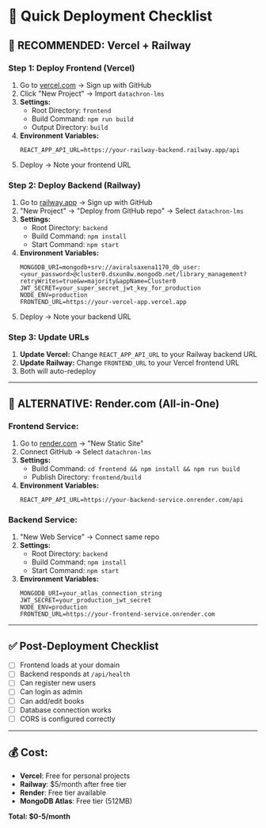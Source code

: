 # 🚀 Quick Deployment Checklist

## 🎯 **RECOMMENDED: Vercel + Railway**

### **Step 1: Deploy Frontend (Vercel)**
1. Go to [vercel.com](https://vercel.com) → Sign up with GitHub
2. Click "New Project" → Import `datachron-lms`
3. **Settings:**
   - Root Directory: `frontend`
   - Build Command: `npm run build`
   - Output Directory: `build`
4. **Environment Variables:**
   ```
   REACT_APP_API_URL=https://your-railway-backend.railway.app/api
   ```
5. Deploy → Note your frontend URL

### **Step 2: Deploy Backend (Railway)**
1. Go to [railway.app](https://railway.app) → Sign up with GitHub
2. "New Project" → "Deploy from GitHub repo" → Select `datachron-lms`
3. **Settings:**
   - Root Directory: `backend`
   - Build Command: `npm install`
   - Start Command: `npm start`
4. **Environment Variables:**
   ```
   MONGODB_URI=mongodb+srv://aviralsaxena1170_db_user:<your_password>@cluster0.dsxun8w.mongodb.net/library_management?retryWrites=true&w=majority&appName=Cluster0
   JWT_SECRET=your_super_secret_jwt_key_for_production
   NODE_ENV=production
   FRONTEND_URL=https://your-vercel-app.vercel.app
   ```
5. Deploy → Note your backend URL

### **Step 3: Update URLs**
1. **Update Vercel:** Change `REACT_APP_API_URL` to your Railway backend URL
2. **Update Railway:** Change `FRONTEND_URL` to your Vercel frontend URL
3. Both will auto-redeploy

---

## 🎯 **ALTERNATIVE: Render.com (All-in-One)**

### **Frontend Service:**
1. Go to [render.com](https://render.com) → "New Static Site"
2. Connect GitHub → Select `datachron-lms`
3. **Settings:**
   - Build Command: `cd frontend && npm install && npm run build`
   - Publish Directory: `frontend/build`
4. **Environment Variables:**
   ```
   REACT_APP_API_URL=https://your-backend-service.onrender.com/api
   ```

### **Backend Service:**
1. "New Web Service" → Connect same repo
2. **Settings:**
   - Root Directory: `backend`
   - Build Command: `npm install`
   - Start Command: `npm start`
3. **Environment Variables:**
   ```
   MONGODB_URI=your_atlas_connection_string
   JWT_SECRET=your_production_jwt_secret
   NODE_ENV=production
   FRONTEND_URL=https://your-frontend-service.onrender.com
   ```

---

## ✅ **Post-Deployment Checklist**

- [ ] Frontend loads at your domain
- [ ] Backend responds at `/api/health`
- [ ] Can register new users
- [ ] Can login as admin
- [ ] Can add/edit books
- [ ] Database connection works
- [ ] CORS is configured correctly

---

## 💰 **Cost:**
- **Vercel**: Free for personal projects
- **Railway**: $5/month after free tier
- **Render**: Free tier available
- **MongoDB Atlas**: Free tier (512MB)

**Total: $0-5/month**
